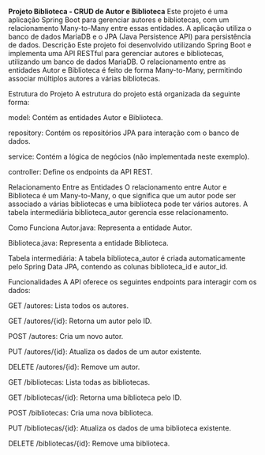 **Projeto Biblioteca - CRUD de Autor e Biblioteca**
Este projeto é uma aplicação Spring Boot para gerenciar autores e bibliotecas, com um relacionamento Many-to-Many entre essas entidades. A aplicação utiliza o banco de dados MariaDB e o JPA (Java Persistence API) para persistência de dados.
Descrição
Este projeto foi desenvolvido utilizando Spring Boot e implementa uma API RESTful para gerenciar autores e bibliotecas, utilizando um banco de dados MariaDB. O relacionamento entre as entidades Autor e Biblioteca é feito de forma Many-to-Many, permitindo associar múltiplos autores a várias bibliotecas.

Estrutura do Projeto
A estrutura do projeto está organizada da seguinte forma:

model: Contém as entidades Autor e Biblioteca.

repository: Contém os repositórios JPA para interação com o banco de dados.

service: Contém a lógica de negócios (não implementada neste exemplo).

controller: Define os endpoints da API REST.

Relacionamento Entre as Entidades
O relacionamento entre Autor e Biblioteca é um Many-to-Many, o que significa que um autor pode ser associado a várias bibliotecas e uma biblioteca pode ter vários autores. A tabela intermediária biblioteca_autor gerencia esse relacionamento.

Como Funciona
Autor.java: Representa a entidade Autor.

Biblioteca.java: Representa a entidade Biblioteca.

Tabela intermediária: A tabela biblioteca_autor é criada automaticamente pelo Spring Data JPA, contendo as colunas biblioteca_id e autor_id.

Funcionalidades
A API oferece os seguintes endpoints para interagir com os dados:

GET /autores: Lista todos os autores.

GET /autores/{id}: Retorna um autor pelo ID.

POST /autores: Cria um novo autor.

PUT /autores/{id}: Atualiza os dados de um autor existente.

DELETE /autores/{id}: Remove um autor.

GET /bibliotecas: Lista todas as bibliotecas.

GET /bibliotecas/{id}: Retorna uma biblioteca pelo ID.

POST /bibliotecas: Cria uma nova biblioteca.

PUT /bibliotecas/{id}: Atualiza os dados de uma biblioteca existente.

DELETE /bibliotecas/{id}: Remove uma biblioteca.
